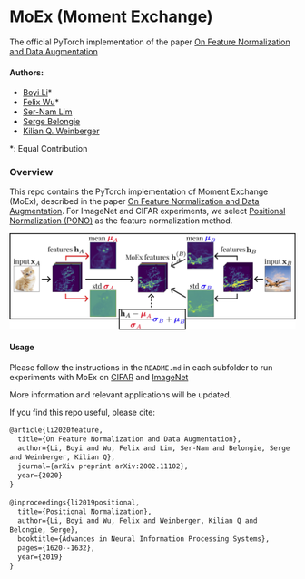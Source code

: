 # MoEx (Moment Exchange)
The official PyTorch implementation of the paper [On Feature Normalization and Data Augmentation](https://arxiv.org/abs/2002.11102)

#### Authors: 
* [Boyi Li](https://sites.google.com/site/boyilics/home)*
* [Felix Wu](https://scholar.google.com.tw/citations?user=sNL8SSoAAAAJ&hl=en)*
* [Ser-Nam Lim](https://www.linkedin.com/in/sernam/)
* [Serge Belongie](https://vision.cornell.edu/se3/people/serge-belongie/)
* [Kilian Q. Weinberger](http://kilian.cs.cornell.edu/index.html)

*: Equal Contribution

### Overview
This repo contains the PyTorch implementation of Moment Exchange (MoEx), described in the paper [On Feature Normalization and Data Augmentation](https://arxiv.org/abs/2002.11102). For ImageNet and CIFAR experiments, we select [Positional Normalization (PONO)](https://github.com/Boyiliee/PONO) as the feature normalization method. 

![](./figs/fig1.jpg)

#### Usage
Please follow the instructions in the `README.md` in each subfolder to run experiments with MoEx on [CIFAR](./CIFAR) and [ImageNet](./ImageNet)

More information and relevant applications will be updated.

If you find this repo useful, please cite:
```
@article{li2020feature,
  title={On Feature Normalization and Data Augmentation},
  author={Li, Boyi and Wu, Felix and Lim, Ser-Nam and Belongie, Serge and Weinberger, Kilian Q},
  journal={arXiv preprint arXiv:2002.11102},
  year={2020}
}

@inproceedings{li2019positional,
  title={Positional Normalization},
  author={Li, Boyi and Wu, Felix and Weinberger, Kilian Q and Belongie, Serge},
  booktitle={Advances in Neural Information Processing Systems},
  pages={1620--1632},
  year={2019}
}
```
